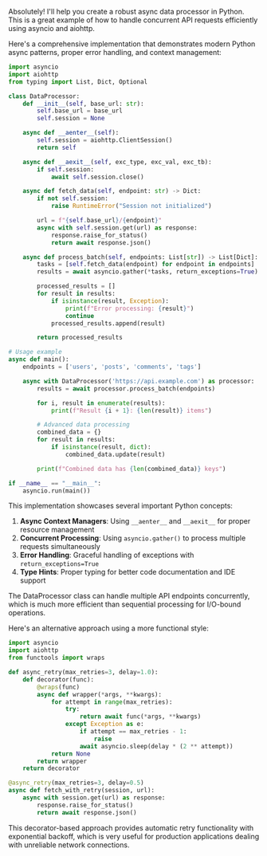 Absolutely! I'll help you create a robust async data processor in Python. This is a great example of how to handle concurrent API requests efficiently using asyncio and aiohttp.

Here's a comprehensive implementation that demonstrates modern Python async patterns, proper error handling, and context management:

```python
import asyncio
import aiohttp
from typing import List, Dict, Optional

class DataProcessor:
    def __init__(self, base_url: str):
        self.base_url = base_url
        self.session = None

    async def __aenter__(self):
        self.session = aiohttp.ClientSession()
        return self

    async def __aexit__(self, exc_type, exc_val, exc_tb):
        if self.session:
            await self.session.close()

    async def fetch_data(self, endpoint: str) -> Dict:
        if not self.session:
            raise RuntimeError("Session not initialized")

        url = f"{self.base_url}/{endpoint}"
        async with self.session.get(url) as response:
            response.raise_for_status()
            return await response.json()

    async def process_batch(self, endpoints: List[str]) -> List[Dict]:
        tasks = [self.fetch_data(endpoint) for endpoint in endpoints]
        results = await asyncio.gather(*tasks, return_exceptions=True)

        processed_results = []
        for result in results:
            if isinstance(result, Exception):
                print(f"Error processing: {result}")
                continue
            processed_results.append(result)

        return processed_results

# Usage example
async def main():
    endpoints = ['users', 'posts', 'comments', 'tags']

    async with DataProcessor('https://api.example.com') as processor:
        results = await processor.process_batch(endpoints)

        for i, result in enumerate(results):
            print(f"Result {i + 1}: {len(result)} items")

        # Advanced data processing
        combined_data = {}
        for result in results:
            if isinstance(result, dict):
                combined_data.update(result)

        print(f"Combined data has {len(combined_data)} keys")

if __name__ == "__main__":
    asyncio.run(main())
```

This implementation showcases several important Python concepts:

1. **Async Context Managers**: Using `__aenter__` and `__aexit__` for proper resource management
2. **Concurrent Processing**: Using `asyncio.gather()` to process multiple requests simultaneously
3. **Error Handling**: Graceful handling of exceptions with `return_exceptions=True`
4. **Type Hints**: Proper typing for better code documentation and IDE support

The DataProcessor class can handle multiple API endpoints concurrently, which is much more efficient than sequential processing for I/O-bound operations.

Here's an alternative approach using a more functional style:

```python
import asyncio
import aiohttp
from functools import wraps

def async_retry(max_retries=3, delay=1.0):
    def decorator(func):
        @wraps(func)
        async def wrapper(*args, **kwargs):
            for attempt in range(max_retries):
                try:
                    return await func(*args, **kwargs)
                except Exception as e:
                    if attempt == max_retries - 1:
                        raise
                    await asyncio.sleep(delay * (2 ** attempt))
            return None
        return wrapper
    return decorator

@async_retry(max_retries=3, delay=0.5)
async def fetch_with_retry(session, url):
    async with session.get(url) as response:
        response.raise_for_status()
        return await response.json()
```

This decorator-based approach provides automatic retry functionality with exponential backoff, which is very useful for production applications dealing with unreliable network connections.
